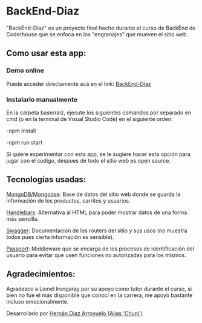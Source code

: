 # BackEnd-Diaz

"BackEnd-Diaz" es un proyecto final hecho durante el curso de BackEnd de Coderhouse que se enfoca en los "engranajes" que mueven el sitio web.


## Como usar esta app:

### Demo online

Puede acceder directamente acá en el link: [BackEnd-Diaz](backenddiaz-production.up.railway.app)

### Instalarlo manualmente

En la carpeta base/raiz, ejecute los siguientes comandos por separado en cmd (o en la terminal de Visual Studio Code) en el siguiente orden:

-npm install

-npm run start

Si quiere experimentar con esta app, se le sugiere hacer esta opción para jugar con el codigo, despues de todo el sitio web es open source.

## Tecnologías usadas:

[MongoDB/Mongoose](https://www.mongodb.com/es): Base de datos del sitio web donde se guarda la información de los productos, carritos y usuarios.

[Handlebars](https://handlebarsjs.com): Alternativa al HTML para poder mostrar datos de una forma más sencilla.

[Swagger](https://swagger.io): Documentación de los routers del sitio y sus usos (no muestra todos pues cierta información es sensible).

[Passport](https://www.passportjs.org): Middleware que se encarga de los procesos de identificación del usuario para evitar que usen funciones no autorizadas para los mismos.

## Agradecimientos:

Agradezco a Lionel Irungaray por su apoyo como tutor durante el curso, si bien no fue el más disponible que conocí en la carrera, me apoyó bastante incluso emocionalmente.

Desarrollado por [Hernán Diaz Arroyuelo (Alias 'Chuni')](https://github.com/El-Chuni)